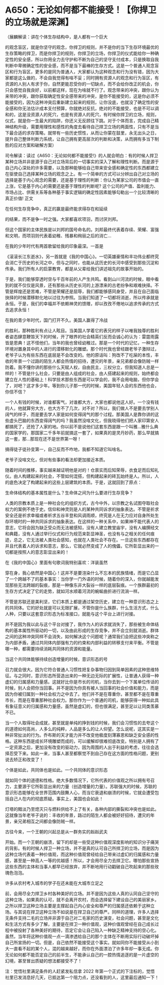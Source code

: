 # A650：无论如何都不能接受！【你捍卫的立场就是深渊】

（展麟解读：讲在个体生存结构中，是人都有一个巨大

的观念盲区，就是你坚守的观念，你捍卫的规则，并不是你的当下生存环境最优的生存策略的捍卫，而是你捍卫的规则，你捍卫的立场，你捍卫的仪式能给你一种确定性的安全感，所以你用全力去守护和不断为自己的坚守支付成本，只是换取自我判断中卑微确定性的安全感，而不是当下最棒的生存方式。这是一个普通人观念盲区和行为盲区，更多的是同为普通人，大家都认为这种观念和行为没有错，因为大家都是这么做的，不会自我觉得有啥不妥；同时拥有资源人的观念和行为盲区，有资源的人别人有求于你，自然更能忍受你的一切缺点，而不会给你改正的机会，你只会感觉自我良好，以前都这样，现在为啥就不行了。观念带来的冲突，跟你认为来带的冲突，跟你获取确定性安全感带来的冲突，是你不能接受的，这是你必须不能接受的，因为这种冲突后重新建立起来的规则，让你没底，也就没了确定性的安全感和你无法估计成本支付预算，你就绝对反抗，绝对的不能接受，也是不可以调和的，这是没资源人的死穴，也是有资源人的死穴，有时候你捍卫的立场，规则，仪式，就是你一生最大的陷阱，你还义无反顾往下跳。对于个体而言，完成自己精神结构升级，需要用理性和感性的角度去看待自己捍卫立场的两面性，只有不是当下最合适的求存策略，就带有一些历史惯性，从而让你蒙在鼓里，永无出头之日，提升自己整体判断力系统，让自己拥有更高层次的判断和决策，从而拥有多当下制胜的应对方案和破解方案）

司令解读：读过《A650：无论如何都不能接受!》的人就会明白：有的时候人捍卫某种立场并非是源于自己对立场背后的一切事实的深入了解和理性判断。而是源于自己内心深处的许多需要，以及那种能够给自己带来安全感和确定性的东西都建立在驱使自己选择某种立场的观念之上。有一个简单的方式可以分辨出自己对立场的选择是基于内心观念的需要，还是基于理性的判断：你认为某家公司的市值会一直上涨，它是基于内心的需要还是基于理性的判断呢? 这个公司的产值、盈利能力、市场占比、供需关系等各种基于事实逻辑的确定性因素能够勾勒出一个比较清晰的真正价值! 正文

在任何生存竞争中，真正的赢是最终能求得存在和延续

的结果，而不是争一时之强。大家都喜欢项羽，而讨厌刘邦。

但这个国家的主体民族是以刘邦的国号命名的。刘邦最终代表着存续、荣耀、富强和文明，而项羽则代表着幼稚、残暴和绚丽之后的消亡…

在我的少年时代有两首歌留给我的印象最深。一首是

《滚滚长江东逝水》，另一首就是《我的中国心》。一切英雄豪情和丰功伟业都终究会消亡于历史的长河之中，但与之同时，也能从这历史的长河中感受到那些沉淀和传承。我们所有人的启蒙教育，都是从父辈给我们讲述祖先的故事开始的。

于是，我们能够穿透时空与千百年前的人产生共鸣。看到山川河流的时候，眼中看到的就不仅仅是风景，还有那些从历史长河的上游漂来的古老纷争和艰难抉择。不管是辉煌还是苦难，不管是荣耀还是屈辱，我们都能够感同身受，并且在自己面临抉择的时候潜移默化地以过往为参照。当我们知道了一切都将消逝，所以传承就是永恒。于是，我们的幸福并不依赖神灵的馈赠，却以孜孜不倦地以追求传承的方式去追求永恒！

在我的青少年时代，国门打开不久。美国人赢得了冷战

的胜利，那种胜利有点让人眩目。当美国人学着它的表兄的样子以唯我独尊的胜利者姿态肆意鞭笞天下的时候，开了眼界的社会精英们反而会诚心的认为：雷霆雨露皆是恩典！这不怪他们，当年的我也曾经幼稚过。那是一个时代的记忆，一种生存环境对置身其中的人进行的潜移默化的雕塑。那个时代我也曾经跟老爷子激辩过，老爷子认为有些东西在底层是不会改变的。他的原话叫：狗改不了吃屎的本性，丰收的年景一个过路的陌生人都会热情的招待，遭灾的年景，亲兄弟都会像防贼一样防着。我不懂你讲的那些什么天赋人权，自由民主，三权分立，但我知道人总是一样的！不管是什么社会，只要是由人组成的社会，由人搭建起来的规则，始终都会建立在人性的基础上！科学技术那些东西是可以学会的，我不会用电脑，但你学会了，对吧？这才多少年。等到你儿子那一代的时候，美国年轻人会的东西他也会，你信不信？

一个人有钱的时候，对谁都客气，对谁都大方，大家也都说他这人好。一个没有钱的人，他就算穷大方，也大方不了几次，对不对？所以，我们做人不是要去学别人阔气的样子，而是要去学人家是如何变得阔气的那个过程。那美国人是靠你讲的这些虚头巴脑的东西变得阔气的吗？我虽然没啥文化，但我晓得他们把人家印第安人都搞死了，还抢了人家的地。你以前不是说他们这套东西是跟一个叫雅…雅什么典的国家学的，那国家二千多年前就搞这一套了，如果真的是灵丹妙药，那么早就搞这一套，那…那现在还不是世界第一呀！

搞得徒子徒孙变第一，自己反而不咋地，我都不知道它叫啥名。

老爷子没啥文化，但对有些事的看法却更加接近本质。

随着时间的推移，事实越来越证明他是对的！仓禀实而后知荣辱，衣食足而后知礼仪。由人构建起来的社会，不管如何混搭，但构建起来的砖瓦始终是人。所以，人的底色决定了构建起来的这些上层建筑的本质。于是，这就回到了原点：

生命体结构的基本属性是什么？生命体之间为什么要进行生存竞争？

人类的宗教本质上是一种社会化的组织方式，古今中外，以宗教之名试图夺取社会权力的案例不绝于史。信仰和神灵则是人的某种共同诉求的抽象表达。不管是祈求安全还是祈求幸福或者祈求五谷丰登和风调雨顺，终究是人在无力应对自身所处生存环境时的一种共同诉求的抽象表达。在这样的一种关系中，如果神不能代表人的意志，它将会因为缺乏受众而无法被感知，没有人建立教堂庙宇，没有人编撰经文和典籍，没有人通过举行仪式和行为规范来彰显神圣，也没有与之相关的任何痕迹，总之，它无法被人类社会感知，也就在人类社会不存在。一旦这些东西都存在并且代表着人的诉求和意志，那么，它就必然变成了人的傀儡，它所彰显出来的一切都是按照人的意志彰显出来的！

在《我的中国心》里面有句歌词我特别喜欢：洋装虽然

穿在身，我心依然是中国心！这并不是要渲染什么不忘本的民族情绪，而是它凸显了一个跨越不了的基本事实：当你学一门外语的时候，随着你的深入，你就越能发现那些无法跨越的裂痕，那是一种像东非大裂谷一样的底层裂痕。一个族群最初的生存方式决定了它的走势，就如河水顺着河流的蜿蜒曲折进行流淌一样。

不管是苏联还是美利坚，它们本质上都是通过架空历史，建立在一种意识形态之上的共同体。它的好处就是可以无限扩展，不管你是什么族群，什么生活方式，什么人种，只要以这套意识形态为标准接口，就能与这个平台上进行对接。

并不是因为我以此与这个平台对接了，我作为人的诉求就消失了，那些被生命体结构的基本属性所驱动的一切，以及由此形成的生存竞争，并不会立刻就消逝。群体之间的这种冲突同样不会消失，如何解决这个问题呢？通常我们会把这些冲突称之为内部矛盾，通过共同体内部强有力的约束和内部利益的转移支付来平衡。不管是哪一种，都需要持续消耗共同体的资源和能量。

当这个共同体能够持续创造增量的时候，意识形态的号

召力就会很大。因为它符合普通人习惯性把复杂事物归因到简单因素的这种思维特征。与之同时，意识形态所营造出来的一种无边无际的扩展性，让普通人获得一种虚幻的归属感和力量感。这就好比你是市长的司机，当你去到一个下属单位传话的时候，别人会把你当回事。并不是因为你具有被人当回事的社会价值和能力，而是因为你被归属到一种社会权力之中去了。他们并不是在尊重你，甚至都不是在尊重市长，而是在尊重那种社会权力。那你作为一个普通的司机，能够获得一种如此具有象征意义的归属感和力量感，虽然是虚幻的，但也很满足，甚至足以让同类羡慕不已。

当一个人取得社会成就，甚至就是单纯的挣到钱的时候，我们会习惯性的去夸这个的道德如何高尚，人多么的纯粹，人品是多么的让人仰望。怎么说呢，这其实是一种非常扯淡的行为。乔布斯的天才能力并不改变他极度刻薄寡恩和缺乏安全感的性格。这种东西是成长环境雕塑而成的，可以缓解却很难彻底改变。特别是人拥有了一定资源之后，更加没有改变的驱动力，因为周围的人出于利益的考虑，往往会选择忍受下来。如此一来，当事人甚至都察觉不到自己存在这方面的性格问题，更别说去矫正和改变了！

个体是如此，共同体也是如此。一个共同体的意识形态

就如同个体的道德和性格。绝大多数情况下，它所代表的价值观之所以拥有号召力，主要源于它所彰显出来的力量（创造增量的力量）。苏联强大的时候，苏联的意识形态能够在全世界范围内鼓舞人心，而当它衰退和崩溃的时候，它就会遭受包括自己人在内的彻底质疑。事实上，美国也会如此！

灯塔的黯淡乃至熄灭只与燃料供给不上了有关，各种内部的撕裂和冲突也是如此。这就像当年老爷子说的：丰收的年景，路过的陌生人都会被好好招待，遭灾的年景，亲兄弟相互之间都会像防贼一样。

古往今来，一个王朝的兴起总是从一群务实的赳赳武夫

开始。而一个王朝的崩溃，留下的却是一些受这种价值观深度影响的知识分子痛哭的背影。有的时候人捍卫一种立场，并不是真的认可自己所捍卫的立场，而是因为这种立场代表着一种价值观，而这种价值观曾经给自己带来过虚幻的归属感和力量感，甚至是一种高人一等的优越感！所以，才会用尽全力去捍卫它。哪怕那些宣扬这些东西的主体和当事人都早已经放弃，并不断地用行动戳破自己吹起来的那些玫瑰色泡泡。

许多从农村考入城市的学子在还未能在大城市立足之

前，会用尽全力捍卫乡村各种美好的立场。并不是因为这些人真的认同自己坚守的这种立场，如果真的认可，就不会离开农村，而会选择留下建设自己的美丽家乡。之所以捍卫这种立场主要是支撑起自己内心安全和尊严的归属感还依赖于这种立场。与其说在捍卫这种立场不如说是在捍卫自己的尊严。同样的道理，许多人选择无条件支持二毛的立场并非源于自己对二毛家的历史演变，社会问题，甚至是文化和生活方式有多少了解，主要是在捍卫一种价值观，这种价值观曾经在自己成长过程中被投射了各种美好的期待，否定它会让自己陷入一种缺乏精神支持的空心化。虽然，当年将这种价值观一点一滴渗透给自己的那个主体在不断用实际行动破坏掉自己所宣扬的一切。但是，自己依然不能接受这个事实。就如同你不能接受从小到大一直看不起的某个人，混的越来越好，而你在外面漂泊了许多年却一事无成。你无论如何都不能否定自己的前半生，不能承认自己的一腔热情追逐的是一片虚空的幻境，甚至冒出质疑的想法都接受不了！

注：觉悟社里满足条件的人赶紧发私信拿 2022 年第一个正式的下注标的，觉悟社里已发消息好几天，已抵达第一个阻力点，还没看到的人，这里最后通知一下！